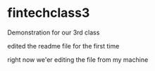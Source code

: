 # fintechclass3
Demonstration for our 3rd class

edited the readme file for the first time


right now we'er editing the file from my machine
